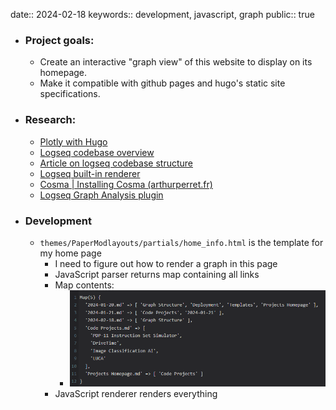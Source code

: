 date:: 2024-02-18
keywords:: development, javascript, graph
public:: true

- ### Project goals:
	- Create an interactive "graph view" of this website to display on its homepage.
	- Make it compatible with github pages and hugo's static site specifications.
- ### Research:
	- [Plotly with Hugo](https://mertbakir.gitlab.io/hugo/plotly-with-hugo/)
	- [Logseq codebase overview](https://github.com/logseq/logseq/blob/master/CODEBASE_OVERVIEW.md)
	- [Article on logseq codebase structure](https://docs.logseq.com/#/page/The%20Refactoring%20Of%20Logseq)
	- [Logseq built-in renderer](https://github.com/logseq/logseq/blob/master/src/main/frontend/extensions/graph/pixi.cljs)
	- [Cosma | Installing Cosma (arthurperret.fr)](https://cosma.arthurperret.fr/installing.html)
	- [Logseq Graph Analysis plugin](https://github.com/trashhalo/logseq-graph-analysis/blob/main/src/main.ts)
- ### Development
	- `themes/PaperModlayouts/partials/home_info.html` is the template for my home page
		- I need to figure out how to render a graph in this page
		- JavaScript parser returns map containing all links
		- Map contents:
			- ![image.png](../assets/image_1708282777080_0.png)
		- JavaScript renderer renders everything